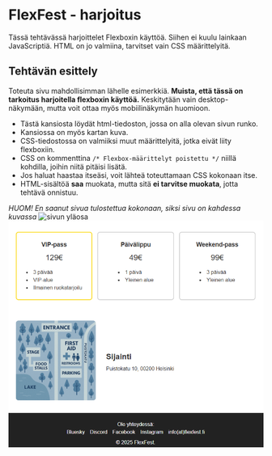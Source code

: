 # FlexFest - harjoitus

Tässä tehtävässä harjoittelet Flexboxin käyttöä. Siihen ei kuulu lainkaan JavaScriptiä. HTML on jo valmiina, tarvitset vain CSS määrittelyitä.

## Tehtävän esittely

Toteuta sivu mahdollisimman lähelle esimerkkiä. **Muista, että tässä on tarkoitus harjoitella flexboxin käyttöä.** Keskitytään vain desktop-näkymään, mutta voit ottaa myös mobiilinäkymän huomioon.

- Tästä kansiosta löydät html-tiedoston, jossa on alla olevan sivun runko.
- Kansiossa on myös kartan kuva.
- CSS-tiedostossa on valmiiksi muut määrittelyitä, jotka eivät liity flexboxiin.
- CSS on kommenttina `/* Flexbox-määrittelyt poistettu */` niillä kohdilla, joihin niitä pitäisi lisätä.
- Jos haluat haastaa itseäsi, voit lähteä toteuttamaan CSS kokonaan itse.
- HTML-sisältöä **saa** muokata, mutta sitä **ei tarvitse muokata**, jotta tehtävä onnistuu.

_HUOM! En saanut sivua tulostettua kokonaan, siksi sivu on kahdessa kuvassa_
![sivun yläosa](yläosa.png)
![sivun alaosa](alaosa.png)
